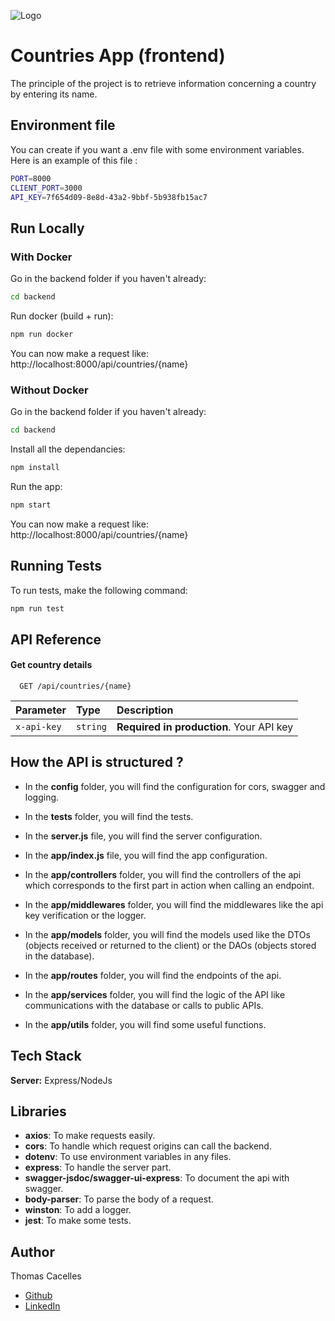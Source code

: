 
![Logo](https://bounceinsights.com/wp-content/uploads/2020/06/method-draw-image-1.svg)


# Countries App (frontend)

The principle of the project is to retrieve information concerning a country by entering its name.


## Environment file
You can create if you want a .env file with some environment variables. Here is an example of this file :

```bash
PORT=8000
CLIENT_PORT=3000
API_KEY=7f654d09-8e8d-43a2-9bbf-5b938fb15ac7
```
## Run Locally
### With Docker
Go in the backend folder if you haven't already:

```bash
cd backend
```

Run docker (build + run):

```bash
npm run docker
```

You can now make a request like: http://localhost:8000/api/countries/{name}


### Without Docker
Go in the backend folder if you haven't already:

```bash
cd backend
```

Install all the dependancies:

```bash
npm install
```

Run the app:

```bash
npm start
```

You can now make a request like: http://localhost:8000/api/countries/{name}


## Running Tests

To run tests, make the following command:

```bash
npm run test
```


## API Reference

#### Get country details

```http
  GET /api/countries/{name}
```

| Parameter | Type     | Description                |
| :-------- | :------- | :------------------------- |
| `x-api-key` | `string` | **Required in production**. Your API key |



## How the API is structured ?

- In the **config** folder, you will find the configuration for cors, swagger and logging.

- In the **tests** folder, you will find the tests.

- In the **server.js** file, you will find the server configuration.

- In the **app/index.js** file, you will find the app configuration.

- In the **app/controllers** folder, you will find the controllers of the api which corresponds to the first part in action when calling an endpoint.

- In the **app/middlewares** folder, you will find the middlewares like the api key verification or the logger.

- In the **app/models** folder, you will find the models used like the DTOs (objects received or returned to the client) or the DAOs (objects stored in the database).

- In the **app/routes** folder, you will find the endpoints of the api.

- In the **app/services** folder, you will find the logic of the API like communications with the database or calls to public APIs.

- In the **app/utils** folder, you will find some useful functions.


## Tech Stack

**Server:** Express/NodeJs

## Libraries

- **axios**: To make requests easily.
- **cors**: To handle which request origins can call the backend.
- **dotenv**: To use environment variables in any files.
- **express**: To handle the server part.
- **swagger-jsdoc/swagger-ui-express**: To document the api with swagger.
- **body-parser**: To parse the body of a request.
- **winston**: To add a logger.
- **jest**: To make some tests.

## Author

Thomas Cacelles

- [Github](https://www.github.com/Thomas170)
- [LinkedIn](https://linkedin.com/in/thomas-cacelles-841822231)


